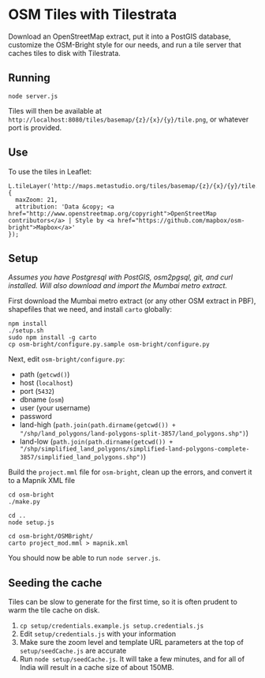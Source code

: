 # OSM Tiles with Tilestrata

Download an OpenStreetMap extract, put it into a PostGIS database, customize the OSM-Bright style
for our needs, and run a tile server that caches tiles to disk with Tilestrata.

## Running
````
node server.js
````

Tiles will then be available at `http://localhost:8080/tiles/basemap/{z}/{x}/{y}/tile.png`, or whatever port is provided.

## Use
To use the tiles in Leaflet:
````
L.tileLayer('http://maps.metastudio.org/tiles/basemap/{z}/{x}/{y}/tile.png', {
  maxZoom: 21,
  attribution: 'Data &copy; <a href="http://www.openstreetmap.org/copyright">OpenStreetMap contributors</a> | Style by <a href="https://github.com/mapbox/osm-bright">Mapbox</a>'
});

````

## Setup

*Assumes you have Postgresql with PostGIS, osm2pgsql, git, and curl installed. Will also download and import the
Mumbai metro extract.*

First download the Mumbai metro extract (or any other OSM extract in PBF), shapefiles that we need, and install `carto` globally:

````
npm install
./setup.sh
sudo npm install -g carto
cp osm-bright/configure.py.sample osm-bright/configure.py
````

Next, edit `osm-bright/configure.py`:
  - path (`getcwd()`)
  - host (`localhost`)
  - port (`5432`)
  - dbname (`osm`)
  - user (your username)
  - password
  - land-high (`path.join(path.dirname(getcwd()) + "/shp/land_polygons/land-polygons-split-3857/land_polygons.shp")`)
  - land-low (`path.join(path.dirname(getcwd()) + "/shp/simplified_land_polygons/simplified-land-polygons-complete-3857/simplified_land_polygons.shp")`)


Build the `project.mml` file for `osm-bright`, clean up the errors, and convert it to a Mapnik XML file
````
cd osm-bright
./make.py

cd ..
node setup.js

cd osm-bright/OSMBright/
carto project_mod.mml > mapnik.xml
````

You should now be able to run `node server.js`.


## Seeding the cache
Tiles can be slow to generate for the first time, so it is often prudent to warm the tile cache on disk.

1. `cp setup/credentials.example.js setup.credentials.js`
2. Edit `setup/credentials.js` with your information
3. Make sure the zoom level and template URL parameters at the top of `setup/seedCache.js` are accurate
4. Run `node setup/seedCache.js`. It will take a few minutes, and for all of India will result in a cache size of about 150MB.
